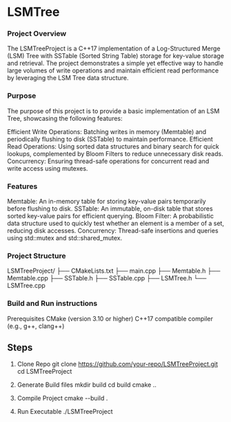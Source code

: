 # LSMTree
### Project Overview
The LSMTreeProject is a C++17 implementation of a Log-Structured Merge (LSM) Tree with SSTable (Sorted String Table) storage for key-value storage and retrieval. The project demonstrates a simple yet effective way to handle large volumes of write operations and maintain efficient read performance by leveraging the LSM Tree data structure.

### Purpose
The purpose of this project is to provide a basic implementation of an LSM Tree, showcasing the following features:

Efficient Write Operations: Batching writes in memory (Memtable) and periodically flushing to disk (SSTable) to maintain performance.
Efficient Read Operations: Using sorted data structures and binary search for quick lookups, complemented by Bloom Filters to reduce unnecessary disk reads.
Concurrency: Ensuring thread-safe operations for concurrent read and write access using mutexes.

### Features
Memtable: An in-memory table for storing key-value pairs temporarily before flushing to disk.
SSTable: An immutable, on-disk table that stores sorted key-value pairs for efficient querying.
Bloom Filter: A probabilistic data structure used to quickly test whether an element is a member of a set, reducing disk accesses.
Concurrency: Thread-safe insertions and queries using std::mutex and std::shared_mutex.

### Project Structure
LSMTreeProject/
├── CMakeLists.txt
├── main.cpp
├── Memtable.h
├── Memtable.cpp
├── SSTable.h
├── SSTable.cpp
├── LSMTree.h
└── LSMTree.cpp

### Build and Run instructions
Prerequisites
CMake (version 3.10 or higher)
C++17 compatible compiler (e.g., g++, clang++)

## Steps
1. Clone Repo
git clone https://github.com/your-repo/LSMTreeProject.git
cd LSMTreeProject

2. Generate Build files
mkdir build
cd build
cmake ..

3. Compile Project
cmake --build .

4. Run Executable
./LSMTreeProject




